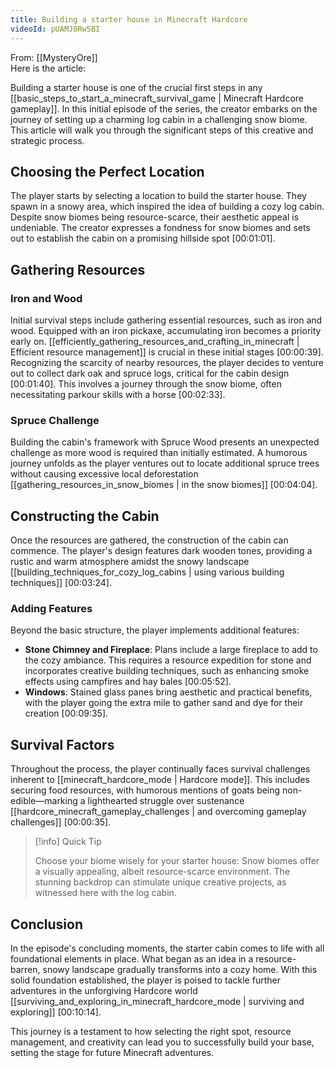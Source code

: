 ```yaml
---
title: Building a starter house in Minecraft Hardcore
videoId: pUAMJ0Rw5BI
---
```


From: [[MysteryOre]] <br/> 
Here is the article:

Building a starter house is one of the crucial first steps in any [[basic_steps_to_start_a_minecraft_survival_game | Minecraft Hardcore gameplay]]. In this initial episode of the series, the creator embarks on the journey of setting up a charming log cabin in a challenging snow biome. This article will walk you through the significant steps of this creative and strategic process.

## Choosing the Perfect Location

The player starts by selecting a location to build the starter house. They spawn in a snowy area, which inspired the idea of building a cozy log cabin. Despite snow biomes being resource-scarce, their aesthetic appeal is undeniable. The creator expresses a fondness for snow biomes and sets out to establish the cabin on a promising hillside spot [<a class="yt-timestamp" data-t="00:01:01">00:01:01</a>].

## Gathering Resources

### Iron and Wood

Initial survival steps include gathering essential resources, such as iron and wood. Equipped with an iron pickaxe, accumulating iron becomes a priority early on. [[efficiently_gathering_resources_and_crafting_in_minecraft | Efficient resource management]] is crucial in these initial stages [<a class="yt-timestamp" data-t="00:00:39">00:00:39</a>]. Recognizing the scarcity of nearby resources, the player decides to venture out to collect dark oak and spruce logs, critical for the cabin design [<a class="yt-timestamp" data-t="00:01:40">00:01:40</a>]. This involves a journey through the snow biome, often necessitating parkour skills with a horse [<a class="yt-timestamp" data-t="00:02:33">00:02:33</a>].

### Spruce Challenge

Building the cabin's framework with Spruce Wood presents an unexpected challenge as more wood is required than initially estimated. A humorous journey unfolds as the player ventures out to locate additional spruce trees without causing excessive local deforestation [[gathering_resources_in_snow_biomes | in the snow biomes]] [<a class="yt-timestamp" data-t="00:04:04">00:04:04</a>].

## Constructing the Cabin

Once the resources are gathered, the construction of the cabin can commence. The player's design features dark wooden tones, providing a rustic and warm atmosphere amidst the snowy landscape [[building_techniques_for_cozy_log_cabins | using various building techniques]] [<a class="yt-timestamp" data-t="00:03:24">00:03:24</a>].

### Adding Features

Beyond the basic structure, the player implements additional features:

- **Stone Chimney and Fireplace**: Plans include a large fireplace to add to the cozy ambiance. This requires a resource expedition for stone and incorporates creative building techniques, such as enhancing smoke effects using campfires and hay bales [<a class="yt-timestamp" data-t="00:05:52">00:05:52</a>].
- **Windows**: Stained glass panes bring aesthetic and practical benefits, with the player going the extra mile to gather sand and dye for their creation [<a class="yt-timestamp" data-t="00:09:35">00:09:35</a>].

## Survival Factors

Throughout the process, the player continually faces survival challenges inherent to [[minecraft_hardcore_mode | Hardcore mode]]. This includes securing food resources, with humorous mentions of goats being non-edible—marking a lighthearted struggle over sustenance [[hardcore_minecraft_gameplay_challenges | and overcoming gameplay challenges]] [<a class="yt-timestamp" data-t="00:00:35">00:00:35</a>].

> [!info] Quick Tip
>
> Choose your biome wisely for your starter house: Snow biomes offer a visually appealing, albeit resource-scarce environment. The stunning backdrop can stimulate unique creative projects, as witnessed here with the log cabin.

## Conclusion

In the episode's concluding moments, the starter cabin comes to life with all foundational elements in place. What began as an idea in a resource-barren, snowy landscape gradually transforms into a cozy home. With this solid foundation established, the player is poised to tackle further adventures in the unforgiving Hardcore world [[surviving_and_exploring_in_minecraft_hardcore_mode | surviving and exploring]] [<a class="yt-timestamp" data-t="00:10:14">00:10:14</a>].

This journey is a testament to how selecting the right spot, resource management, and creativity can lead you to successfully build your base, setting the stage for future Minecraft adventures.